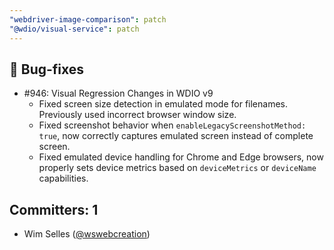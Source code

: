 ```yaml
---
"webdriver-image-comparison": patch
"@wdio/visual-service": patch
---
```


## 🐛 Bug-fixes

- #946: Visual Regression Changes in WDIO v9
  - Fixed screen size detection in emulated mode for filenames. Previously used incorrect browser window size.
  - Fixed screenshot behavior when `enableLegacyScreenshotMethod: true`, now correctly captures emulated screen instead of complete screen.
  - Fixed emulated device handling for Chrome and Edge browsers, now properly sets device metrics based on `deviceMetrics` or `deviceName` capabilities.

## Committers: 1

-   Wim Selles ([@wswebcreation](https://github.com/wswebcreation))

